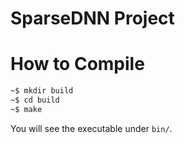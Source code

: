 # SparseDNN Project

# How to Compile

```bash
~$ mkdir build
~$ cd build
~$ make
```

You will see the executable under `bin/`.
